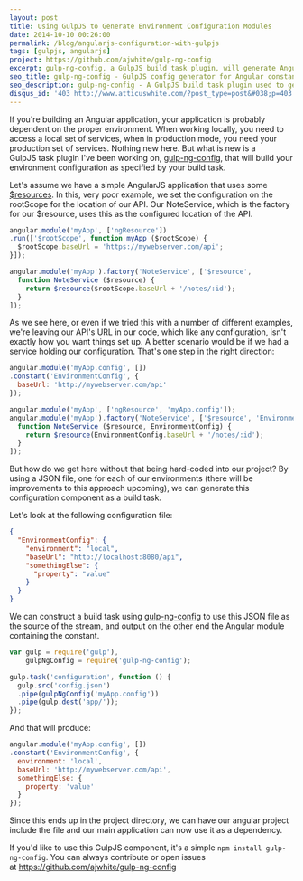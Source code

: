 ```yaml
---
layout: post
title: Using GulpJS to Generate Environment Configuration Modules
date: 2014-10-10 00:26:00
permalink: /blog/angularjs-configuration-with-gulpjs
tags: [gulpjs, angularjs]
project: https://github.com/ajwhite/gulp-ng-config
excerpt: gulp-ng-config, a GulpJS build task plugin, will generate AngularJS constant modules from JSON files to assist in providing configurations for your projects.
seo_title: gulp-ng-config - GulpJS config generator for Angular constants
seo_description: gulp-ng-config - A GulpJS build task plugin used to generate AngularJS configurations. Support multiple environments for your AngularJS projects.
disqus_id: '403 http://www.atticuswhite.com/?post_type=post&#038;p=403'
---
```

If you're building an Angular application, your application is probably dependent on the proper environment. When working locally, you need to access a local set of services, when in production mode, you need your production set of services. Nothing new here. But what is new is a GulpJS task plugin I've been working on, <a title="AngularJS configuration generator gulp-ng-config by Atticus White" href="https://npmjs.org/package/gulp-ng-config" target="_blank">gulp-ng-config</a>, that will build your environment configuration as specified by your build task.

Let's assume we have a simple AngularJS application that uses some <a title="AngularJS $resource" href="https://docs.angularjs.org/api/ngResource/service/$resource" target="_blank">$resources</a>. In this, very poor example, we set the configuration on the rootScope for the location of our API. Our NoteService, which is the factory for our $resource, uses this as the configured location of the API.

```js
angular.module('myApp', ['ngResource'])
.run(['$rootScope', function myApp ($rootScope) {
  $rootScope.baseUrl = 'https://mywebserver.com/api';
}]);

angular.module('myApp').factory('NoteService', ['$resource',
  function NoteService ($resource) {
    return $resource($rootScope.baseUrl + '/notes/:id');
  }
]);
```

As we see here, or even if we tried this with a number of different examples, we're leaving our API's URL in our code, which like any configuration, isn't exactly how you want things set up. A better scenario would be if we had a service holding our configuration. That's one step in the right direction:

```js
angular.module('myApp.config', [])
.constant('EnvironmentConfig', {
  baseUrl: 'http://mywebserver.com/api'
});

angular.module('myApp', ['ngResource', 'myApp.config']);
angular.module('myApp').factory('NoteService', ['$resource', 'EnvironmentConfig',
  function NoteService ($resource, EnvironmentConfig) {
    return $resource(EnvironmentConfig.baseUrl + '/notes/:id');
  }
]);
```

But how do we get here without that being hard-coded into our project? By using a JSON file, one for each of our environments (there will be improvements to this approach upcoming), we can generate this configuration component as a build task.

Let's look at the following configuration file:

```json
{
  "EnvironmentConfig": {
    "environment": "local",
    "baseUrl": "http://localhost:8080/api",
    "somethingElse": {
      "property": "value"
    }
  }
}
```

We can construct a build task using <a title="AngularJS configuration generator gulp-ng-config by Atticus White" href="https://npmjs.org/package/gulp-ng-config" target="_blank">gulp-ng-config</a> to use this JSON file as the source of the stream, and output on the other end the Angular module containing the constant.

```js
var gulp = require('gulp'),
    gulpNgConfig = require('gulp-ng-config');

gulp.task('configuration', function () {
  gulp.src('config.json')
  .pipe(gulpNgConfig('myApp.config'))
  .pipe(gulp.dest('app/'));
});
```

And that will produce:

```js
angular.module('myApp.config', [])
.constant('EnvironmentConfig', {
  environment: 'local',
  baseUrl: 'http://mywebserver.com/api',
  somethingElse: {
    property: 'value'
  }
});
```

Since this ends up in the project directory, we can have our angular project include the file and our main application can now use it as a dependency.

If you'd like to use this GulpJS component, it's a simple `npm install gulp-ng-config`. You can always contribute or open issues at <a title="Atticus' Github repository for gulp-ng-config" href="https://github.com/ajwhite/gulp-ng-config" target="_blank">https://github.com/ajwhite/gulp-ng-config</a>
